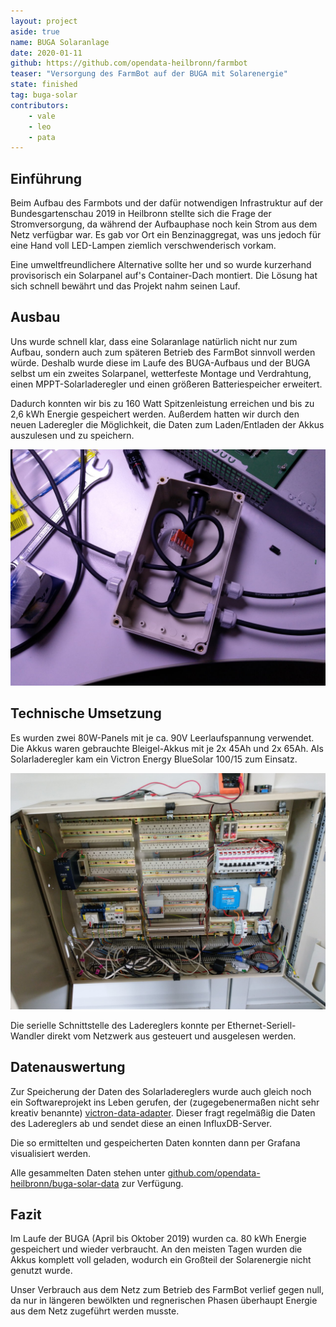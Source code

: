 ```yaml
---
layout: project
aside: true
name: BUGA Solaranlage
date: 2020-01-11
github: https://github.com/opendata-heilbronn/farmbot
teaser: "Versorgung des FarmBot auf der BUGA mit Solarenergie"
state: finished
tag: buga-solar
contributors:
    - vale
    - leo
    - pata
---
```


## Einführung
Beim Aufbau des Farmbots und der dafür notwendigen Infrastruktur auf der Bundesgartenschau 2019 in Heilbronn stellte sich die Frage der Stromversorgung, da während der Aufbauphase noch kein Strom aus dem Netz verfügbar war. Es gab vor Ort ein Benzinaggregat, was uns jedoch für eine Hand voll LED-Lampen ziemlich verschwenderisch vorkam.

Eine umweltfreundlichere Alternative sollte her und so wurde kurzerhand provisorisch ein Solarpanel auf's Container-Dach montiert. Die Lösung hat sich schnell bewährt und das Projekt nahm seinen Lauf.

## Ausbau
Uns wurde schnell klar, dass eine Solaranlage natürlich nicht nur zum Aufbau, sondern auch zum späteren Betrieb des FarmBot sinnvoll werden würde. Deshalb wurde diese im Laufe des BUGA-Aufbaus und der BUGA selbst um ein zweites Solarpanel, wetterfeste Montage und Verdrahtung, einen MPPT-Solarladeregler und einen größeren Batteriespeicher erweitert.

Dadurch konnten wir bis zu 160 Watt Spitzenleistung erreichen und bis zu 2,6 kWh Energie gespeichert werden. Außerdem hatten wir durch den neuen Laderegler die Möglichkeit, die Daten zum Laden/Entladen der Akkus auszulesen und zu speichern.

![Verteilerkasten der Solarpanels](/uploads/prj_media/2020-01-11-buga-solar/verteiler.jpg "Verteilerkasten der Solarpanels")

## Technische Umsetzung
Es wurden zwei 80W-Panels mit je ca. 90V Leerlaufspannung verwendet. Die Akkus waren gebrauchte Bleigel-Akkus mit je 2x 45Ah und 2x 65Ah. Als Solarladeregler kam ein Victron Energy BlueSolar 100/15 zum Einsatz.

![Schaltschrank im Aufbau](/uploads/prj_media/2020-01-11-buga-solar/schaltschrank.jpg "Schaltschrank im Aufbau")

Die serielle Schnittstelle des Ladereglers konnte per Ethernet-Seriell-Wandler direkt vom Netzwerk aus gesteuert und ausgelesen werden.

## Datenauswertung
Zur Speicherung der Daten des Solarladereglers wurde auch gleich noch ein Softwareprojekt ins Leben gerufen, der (zugegebenermaßen nicht sehr kreativ benannte) [victron-data-adapter](https://github.com/opendata-heilbronn/victron-data-adapter). Dieser fragt regelmäßig die Daten des Ladereglers ab und sendet diese an einen InfluxDB-Server.

Die so ermittelten und gespeicherten Daten konnten dann per Grafana visualisiert werden.

Alle gesammelten Daten stehen unter [github.com/opendata-heilbronn/buga-solar-data](https://github.com/opendata-heilbronn/buga-solar-data) zur Verfügung.

## Fazit

Im Laufe der BUGA (April bis Oktober 2019) wurden ca. 80 kWh Energie gespeichert und wieder verbraucht. An den meisten Tagen wurden die Akkus komplett voll geladen, wodurch ein Großteil der Solarenergie nicht genutzt wurde.

Unser Verbrauch aus dem Netz zum Betrieb des FarmBot verlief gegen null, da nur in längeren bewölkten und regnerischen Phasen überhaupt Energie aus dem Netz zugeführt werden musste.